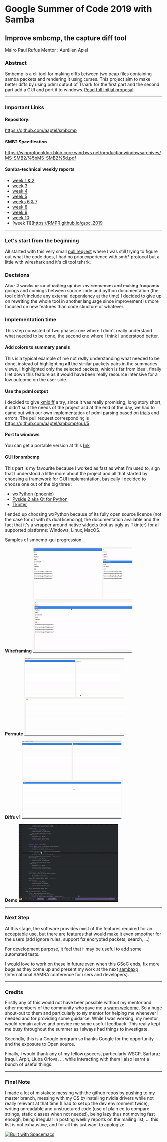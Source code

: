 # Google Summer of Code 2019 with Samba

## Improve smbcmp, the capture diff tool

Mairo Paul Rufus
Mentor : Aurélien Aptel 

### Abstract
Smbcmp is a cli tool for making diffs between two pcap files containing samba packets and rendering it using curses. This project aim to make better diffs by using pdml output of Tshark for the first part and the second part add a GUI and port it to windows.
[Read full initial proposal](https://drive.google.com/open?id=1GTEwFOPJCv53DQpQ8lLEa7qpnHRQpMzq)
***
### Important Links
#### Repository:
https://github.com/aaptel/smbcmp
#### SMB2 Specification
https://winprotocoldoc.blob.core.windows.net/productionwindowsarchives/MS-SMB2/%5bMS-SMB2%5d.pdf
#### Samba-technical weekly reports
- [week 1 & 2](https://lists.samba.org/archive/samba-technical/2019-June/133801.html)
- [week 3](https://lists.samba.org/archive/samba-technical/2019-July/133877.html)
- [week 4](https://lists.samba.org/archive/samba-technical/2019-July/133915.html)
- [week 5](https://lists.samba.org/archive/samba-technical/2019-July/133928.html)
- [weeks 6 & 7](https://lists.samba.org/archive/samba-technical/2019-July/133987.html)
- [week 8](https://lists.samba.org/archive/samba-technical/2019-August/134038.html)
- [week 9](https://lists.samba.org/archive/samba-technical/2019-August/134064.html)
- [week 10](https://lists.samba.org/archive/samba-technical/2019-August/134093.html)
- [week 11](https://RMPR.github.io/gsoc_2019
***
### Let's start from the beginning 
All started with this very small [pull request](https://github.com/aaptel/smbcmp/pull/2) where I was still trying to figure out what the code does, I had no prior experience with smb* protocol but a little with wireshark and it's cli tool tshark.

### Decisions 
After 2 weeks or so of setting up dev environnement and making frequents goings and comings between source code and python documentation (the tool didn't include any external dependency at the time) I decided to give up on rewriting the whole tool in another language since improvement is more focused on new features than code structure or whatever.

### Implementation time
This step consisted of two phases: one where I didn't really understand what needed to be done, the second one where I think I understood better.

#### Add colors to summary panels
This is a typical example of me not really understanding what needed to be done, instead of highlighting **all** the similar packets pairs in the summaries views, I highlighted only the selected packets, which is far from ideal, finally I let down this feature as it would have been really resource intensive for a low outcome on the user side.

#### Use the pdml output
I decided to give [xmldiff](https://github.com/Shoobx/xmldiff) a try, since it was really promising, long story short, it didn't suit the needs of the project and at the end of the day, we had to came out with our own implementation of pdml parsing based on [trials](https://github.com/Shoobx/xmldiff/issues/47) and errors.
The pull request corresponding is https://github.com/aaptel/smbcmp/pull/5

#### Port to windows 
You can get a portable version at this [link](http://zbeul.ist/gsoc/smbcmp-release.zip)

#### GUI for smbcmp
This part is my favourite because I worked as fast as what I'm used to, sign that I understood a little more about the project and all that started by choosing a framework for GUI implementation, basically I decided to choose one out of the big three :
- [wxPython (phoenix)](https://wxpython.org/)
- [Pyside 2 aka Qt for Python](https://wiki.qt.io/Qt_for_Python)
- [Tkinter](https://docs.python.org/2/library/tkinter.html)

I ended up choosing wxPython because of its fully open source licence (not the case for qt with its dual licencing), the documentation available and the fact that it's a wrapper around native widgets (not as ugly as Tkinter) for all supported platforms: Windows, Linux, MacOS.

Samples of smbcmp-gui progression

**Wireframing**
![Responsive](https://raw.githubusercontent.com/RMPR/gsoc_2019/master/res/init.gif)

**Permute**
![permutation](https://raw.githubusercontent.com/RMPR/gsoc_2019/master/res/perm.gif)

**Diffs v1**
![First Diffs](https://raw.githubusercontent.com/RMPR/gsoc_2019/master/res/diffs.gif)

**Demo**
![demo](https://raw.githubusercontent.com/RMPR/gsoc_2019/master/res/final.gif)

***
### Next Step

 At this stage, the software provides most of the features required for an acceptable use, but there are features that would make it even smoother for the users (add ignore rules, support for encrypted packets, search, ...)

For development purpose, it feel that it may be useful to add some automated tests.

I would love to work on these in future even when this GSoC ends, fix more bugs as they come up and present my work at the next [sambaxp](https://sambaxp.org/) (International SAMBA conference for users and developers).

***
### Credits

Firstly any of this would not have been possible without my mentor and other members of the community who gave me a [warm welcome](https://lists.samba.org/archive/samba-technical/2019-May/133529.html). So a huge shout-out to them and particularly to my mentor for helping me whenever I needed and for providing some guidance. While I was working, my mentor would remain active and provide me some useful feedback. This really kept me busy throughout the summer as I always had things to investigate.

Secondly, this is a Google program so thanks Google for the opportunity and the exposure to Open source.

Finally, I would thank any of my fellow gsocers, particularly WSCP, Sarfaraz Iraqui, Arpit, Liuba Orlova, ... while interacting with them I also learnt a bunch of useful things. 

***
### Final Note
 I made a lot of mistakes: messing with the github repos by pushing to my master branch, messing with my OS by installing nvidia drivers while not really relevant at that time (I had to set up the dev environment twice), writing unreadable and unstructured code (use of plain eq to compare strings, static classes when not needed), being lazy thus not moving fast enough, being irregular in posting weekly reports on the mailing list, ... this list is not exhaustive, and for all this just want to apologize.

[![Built with Spacemacs](https://cdn.rawgit.com/syl20bnr/spacemacs/442d025779da2f62fc86c2082703697714db6514/assets/spacemacs-badge.svg)](http://spacemacs.org)

